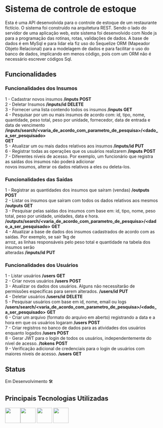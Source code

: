 # Sistema de controle de estoque
Esta é uma API desenvolvida para o controle de estoque de um restaurante fictício. O sistema foi construído na arquitetura
REST. Sendo o lado do servidor de uma aplicação web, este sistema foi desenvolvido com Node js para a programação das rotinas, rotas, validações de dados.
A base de dados é em MySql e para lidar ela fiz uso do Sequelize ORM (Mapeador Objeto Relacional) para a modelagem de dados e para facilitar o uso do banco de dados, implicando
em menos código, pois com um ORM não é necessário escrever códigos Sql.

## Funcionalidades
### Funcionalidades dos Insumos

1 - Cadastrar novos insumos <strong>/inputs</strong> <strong>POST</strong> <br>
2 - Deletar Insumos <strong>/inputs/id</strong>  <strong>DELETE</strong> <br>
3 - Fornecer uma lista contendo todos os insumos <strong>/inputs</strong> <strong>GET</strong> <br>
4 - Pesquisar por um ou mais insumos de acordo com: id, tipo, nome, quantidade, peso total,
    peso por unidade, fornecedor, data de entrada e data de vencimento <strong>/inputs/search/<varia_de_acordo_com_parametro_de_pesquisa>/<dado_a_ser_pesquisado></strong>  
    <strong>GET</strong> <br>
5 - Atualizar um ou mais dados relativos aos insumos <strong>/inputs/id</strong> <strong>PUT</strong> <br>
6 - Registrar todas as operações que os usuários realizarem <strong>/inputs</strong> <strong>POST</strong> <br>
7 - Diferentes níveis de acesso. Por exemplo, um funcionário que registra as saídas dos insumos não poderá adicionar<br>
    novos insumos, alterar os dados relativos a eles ou deleta-los.<br>

### Funcionalidades das Saídas

1 - Registrar as quantidades dos insumos que saíram (vendas) <strong>/outputs</strong> <strong>POST</strong> <br>
2 - Listar os insumos que saíram com todos os dados relativos aos mesmos <strong>/outputs</strong> <strong>GET</strong> <br>
3 - Pesquisar pelas saídas dos insumos com base em: id, tipo, nome, peso total, peso por unidade, unidades,
    data e hora. <strong>/outputs/search/<varia_de_acordo_com_parametro_de_pesquisa>/<dado_a_ser_pesquisado></strong> <strong>GET</strong> <br>
4 - Atualizar a base de dados dos insumos cadastrados de acordo com as saídas. Por exemplo, se sair 1kg de <br>
    arroz, as linhas responsáveis pelo peso total e quantidade na tabela dos insumos serão<br>
    alteradas <strong>/inputs/id</strong> <strong>PUT</strong> <br>

### Funcionalidades dos Usuários

1 - Listar usuários <strong>/users</strong> <strong>GET</strong> <br>
2 - Criar novos usuários <strong>/users</strong> <strong>POST</strong> <br>
3 - Atualizar os dados dos usuários. Alguns não necessitarão de permissões específicas para serem alterados. <strong>/users/id</strong> <strong>PUT</strong> <br>
4 - Deletar usuários <strong>/users/id</strong> <strong>DELETE</strong> <br>
5 - Pesquisar usuários com base em id, nome, email ou logs <strong>/users/search/<varia_de_acordo_com_parametro_de_pesquisa>/<dado_a_ser_pesquisado></strong> 
 <strong>GET</strong> <br>
6 - Criar um arquivo (formato do arquivo em aberto) registrando a data e a hora em que os usuários logaram <strong>/users</strong> <strong>POST</strong> <br>
7 - Criar registros no banco de dados para as atividades dos usuários enquanto logados <strong>/users</strong> <strong>POST</strong> <br>
8 - Gerar JWT para o login de todos os usuários, independentemente do nível de acesso. <strong>/tokens</strong> <strong>POST</strong> <br>
9 - Verificação adicional de credenciais para o login de usuários com maiores níveis de acesso. <strong>/users</strong> <strong>GET</strong> <br>

## Status
Em Desenvolvimento 🛠️

## Principais Tecnologias Utilizadas
<img src="https://cdn.jsdelivr.net/gh/devicons/devicon@latest/icons/nodejs/nodejs-original-wordmark.svg" hight=50px width=50px /><img src="https://cdn.jsdelivr.net/gh/devicons/devicon@latest/icons/express/express-original-wordmark.svg" hight=50px width=50px />
<img src="https://cdn.jsdelivr.net/gh/devicons/devicon@latest/icons/mysql/mysql-original-wordmark.svg" hight=50px width=50px />
<img src="https://cdn.jsdelivr.net/gh/devicons/devicon@latest/icons/sequelize/sequelize-original-wordmark.svg" hight=50px width=50px />
